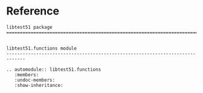 # Reference

<!--
The content of the {eval-rst} block below is generated by the command:
poetry run sphinx-apidoc -T -f -t ./docs/templates -o ./docs ./src
from the root directory.

You need to rerun the command when python files are added, deleted or renamed.
Copy the content from the generated
libtest51.rst file to the {eval-rst} block below and
delete the .rst file afterwards.
-->

```{eval-rst}
libtest51 package
=============================================================================


libtest51.functions module
-----------------------------------------------------------------------------

.. automodule:: libtest51.functions
   :members:
   :undoc-members:
   :show-inheritance:
```
